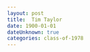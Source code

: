 ```yaml
---
layout: post
title:  Tim Taylor
date: 1900-01-01
dateUnknown: true
categories: class-of-1978
---
```

